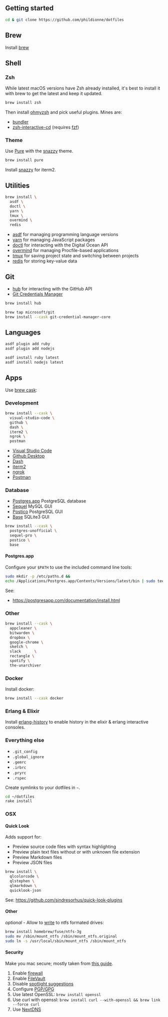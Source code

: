 ## Getting started

```bash
cd & git clone https://github.com/phildionne/dotfiles
```

## Brew

Install [brew](https://brew.sh/)

## Shell

### Zsh

While latest macOS versions have Zsh already installed, it's best to install it with brew to get the latest and keep it updated.

```bash
brew install zsh
```

Then install [ohmyzsh](https://github.com/ohmyzsh/ohmyzsh) and pick useful plugins. Mines are:

- [bundler](https://github.com/ohmyzsh/ohmyzsh/tree/master/plugins/bundler)
- [zsh-interactive-cd](https://github.com/ohmyzsh/ohmyzsh/tree/master/plugins/zsh-interactive-cd) (requires [fzf](https://github.com/junegunn/fzf#using-homebrew-or-linuxbrew))

### Theme

Use [Pure](https://github.com/sindresorhus/pure) with the [snazzy](https://github.com/sindresorhus/iterm2-snazzy) theme.

```bash
brew install pure
```

Install [snazzy](https://github.com/sindresorhus/iterm2-snazzy#install) for iterm2.

## Utilities

```bash
brew install \
  asdf \
  doctl \
  yarn \
  tmux \
  overmind \
  redis
```

- [asdf](https://github.com/asdf-vm/asdf) for managing programming language versions
- [yarn](https://yarnpkg.com/) for managing JavaScript packages
- [doctl](https://github.com/digitalocean/doctl) for interacting with the Digital Ocean API
- [overmind](https://github.com/DarthSim/overmind) for managing Procfile-based applications
- [tmux](https://tmux.github.io/) for saving project state and switching between projects
- [redis](http://redis.io/) for storing key-value data

## Git

- [hub](https://github.com/github/hub) for interacting with the GitHub API
- [Git Credentials Manager](https://docs.github.com/en/get-started/getting-started-with-git/caching-your-github-credentials-in-git#git-credential-manager-core)

```bash
brew install hub

brew tap microsoft/git
brew install --cask git-credential-manager-core
```

## Languages

```bash
asdf plugin add ruby
asdf plugin add nodejs

asdf install ruby latest
asdf install nodejs latest
```

## Apps

Use [brew cask](https://github.com/caskroom/homebrew-cask):

### Development

```bash
brew install --cask \
  visual-studio-code \
  github \
  dash \
  iterm2 \
  ngrok \
  postman
```

- [Visual Studio Code](https://code.visualstudio.com/)
- [Github Desktop](https://desktop.github.com/)
- [Dash](https://kapeli.com/dash)
- [iterm2](https://www.iterm2.com/)
- [ngrok](https://ngrok.com/)
- [Postman](https://www.postman.com/)

### Database

- [Postgres.app](https://postgresapp.com/) PostgreSQL database
- [Sequel](https://www.sequelpro.com/) MySQL GUI
- [Postico](https://eggerapps.at/postico/) PostgreSQL GUI
- [Base](https://menial.co.uk/base/) SQLite3 GUI

```bash
brew install --cask \
  postgres-unofficial \
  sequel-pro \
  postico \
  base
```

#### Postgres.app

Configure your `$PATH` to use the included command line tools:

```bash
sudo mkdir -p /etc/paths.d &&
echo /Applications/Postgres.app/Contents/Versions/latest/bin | sudo tee /etc/paths.d/postgresapp
```

See:

- https://postgresapp.com/documentation/install.html

### Other

```bash
brew install --cask \
  appcleaner \
  bitwarden \
  dropbox \
  google-chrome \
  sketch \
  slack      \
  rectangle \
  spotify \
  the-unarchiver
```

### Docker

Install docker:

```bash
brew install --cask docker
```

### Erlang & Elixir

Install [erlang-history](https://github.com/ferd/erlang-history) to enable history in the elixir & erlang interactive consoles.

### Everything else

- `.git_config`
- `.global_ignore`
- `.gemrc`
- `.irbrc`
- `.pryrc`
- `.rspec`

Create symlinks to your dotfiles in `~`.

```bash
cd ~/dotfiles
rake install
```

### OSX

#### Quick Look

Adds support for:

- Preview source code files with syntax highlighting
- Preview plain text files without or with unknown file extension
- Preview Markdown files
- Preview JSON files

```bash
brew install \
  qlcolorcode \
  qlstephen \
  qlmarkdown \
  quicklook-json
```

See: https://github.com/sindresorhus/quick-look-plugins

#### Other

_optional_ - Allow to [write](http://apple.stackexchange.com/questions/152661/write-to-ntfs-formated-drives-on-yosemite) to ntfs formated drives:

```bash
brew install homebrew/fuse/ntfs-3g
sudo mv /sbin/mount_ntfs /sbin/mount_ntfs.original
sudo ln -s /usr/local/sbin/mount_ntfs /sbin/mount_ntfs
```

#### Security

Make you mac secure; mostly taken from [this guide](https://github.com/drduh/OS-X-Yosemite-Security-and-Privacy-Guide).

1. Enable [firewall](https://github.com/drduh/OS-X-Yosemite-Security-and-Privacy-Guide#firewall)
2. Enable [FileVault](https://github.com/drduh/macOS-Security-and-Privacy-Guide#full-disk-encryption)
3. Disable [spotlight suggestions](https://github.com/drduh/OS-X-Yosemite-Security-and-Privacy-Guide#spotlight-suggestions)
4. Configure [PGP/GPG](https://github.com/drduh/macOS-Security-and-Privacy-Guide#pgpgpg)
5. Use latest OpenSSL: `brew install openssl`
6. Use curl with openssl: `brew install curl --with-openssl && brew link --force curl`
7. Use [NextDNS](https://nextdns.io)
